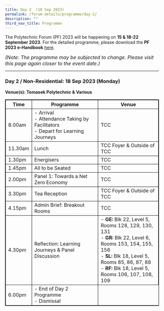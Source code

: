 ```yaml
---
title: Day 2  (18 Sep 2023)
permalink: /forum-details/programme/day-2/
description: ""
third_nav_title: Programme
---
```

The Polytechnic Forum (PF) 2023 will be happening on **15 &amp; 18-22 September 2023**. For the detailed programme, please download the&nbsp;**PF 2023 e-Handbook** [here](/files/polytechnic%20forum%202023%20-%20e-handbook.pdf).

<font size="-0.5"><i>(Note: The programme may be subjected to change. Please visit this page again closer to the event date.)</i></font>
<hr>

### **Day 2 / Non-Residential: 18 Sep 2023 (Monday)**
<b>Venue(s): Temasek Polytechnic &amp; Various</b>


<style>
table, th, td {
  border:1px solid black;
}
</style>

<table style="width:100%">
  <tbody><tr>
    <th>Time</th>
    <th>Programme</th>
		 <th>Venue</th>
  </tr>
  <tr>
    <td>8.00am</td>
    <td>- Arrival<br>- Attendance Taking by Facilitators<br>- Depart for Learning Journeys</td>
		<td>TCC</td>
  </tr>
  <tr>
    <td>11.30am</td>
		<td>Lunch</td>
				<td>TCC Foyer &amp; Outside of TCC</td>
  </tr>
		<tr>
    <td>1.30pm</td>
			<td>Energisers</td>
			<td>TCC</td>
  </tr>
  <tr>
		<td>1.45pm</td>
    <td>All to be Seated</td>
		<td>TCC</td>
  </tr>
  <tr>
			<td>2.00pm</td>
			<td>Panel 1: Towards a Net Zero Economy</td>
		<td>TCC</td>
  </tr>
		<tr>
			<td>3.30pm</td>
    <td>Tea Reception</td>
			<td>TCC Foyer &amp; Outside of TCC</td>
  </tr>
  <tr>
		<td>4.15pm</td>
    <td>Admin Brief: Breakout Rooms</td>
		<td>TCC</td>
  </tr>
  <tr>
		<td>4.30pm</td>
    <td>Reflection: Learning Journeys &amp; Panel
Discussion</td>
<td>- <b> GE:</b> Blk 22, Level 5,
Rooms 128, 129, 130, 131<br>- <b> GR:</b> Blk 22, Level 6,
Rooms 153, 154, 155, 156<br>- <b> SL:</b> Blk 18, Level 5,
Rooms 85, 86, 87, 88<br>- <b> RF:</b> Blk 18, Level 5,
Rooms 106, 107, 108, 109</td>
  </tr>
  <tr>
				<td>6.00pm</td>
    <td>- End of Day 2 Programme<br>- Dismissal</td>
  </tr>
  <tr>
</tr></tbody></table>
